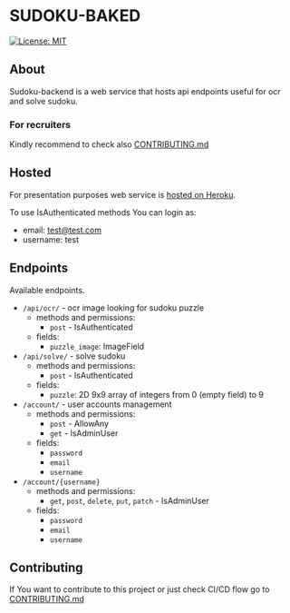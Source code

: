 # SUDOKU-BAKED
[![License: MIT](https://img.shields.io/badge/License-MIT-yellow.svg)](https://opensource.org/licenses/MIT)

## About
Sudoku-backend is a web service that hosts api endpoints useful for ocr and solve sudoku.

### For recruiters
Kindly recommend to check also [CONTRIBUTING.md](./CONTRIBUTING.md)

## Hosted
For presentation purposes web service is [hosted on Heroku](https://klawik-j-sudoku-ocr.herokuapp.com/).

To use IsAuthenticated methods You can login as:
* email: test@test.com
* username: test

## Endpoints
Available endpoints.
* `/api/ocr/` - ocr image looking for sudoku puzzle
  * methods and permissions:
    * `post` - IsAuthenticated
  * fields:
    * `puzzle_image`: ImageField
* `/api/solve/` - solve sudoku
  * methods and permissions:
    * `post` - IsAuthenticated
  * fields:
    * `puzzle`: 2D 9x9 array of integers from 0 (empty field) to 9
* `/account/` - user accounts management
  *  methods and permissions:
     * `post` - AllowAny
     * `get` - IsAdminUser
  * fields:
    * `password`
    * `email`
    * `username`
* `/account/{username}`
  * methods and permissions:
    * `get`, `post`, `delete`, `put`, `patch` - IsAdminUser
  * fields:
    * `password`
    * `email`
    * `username`
 
## Contributing
If You want to contribute to this project or just check CI/CD flow go to [CONTRIBUTING.md](./CONTRIBUTING.md)